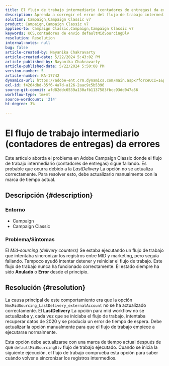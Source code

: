 ```yaml
---
title: El flujo de trabajo intermediario (contadores de entregas) da errores
description: Aprenda a corregir el error del flujo de trabajo intermediario (contadores de entregas).
solution: Campaign,Campaign Classic v7
product: Campaign,Campaign Classic v7
applies-to: Campaign Classic,Campaign,Campaign Classic v7
keywords: KCS,contadores de envío defaultMidSourcingDlv
resolution: Resolution
internal-notes: null
bug: false
article-created-by: Nayanika Chakravarty
article-created-date: 5/22/2024 5:43:02 PM
article-published-by: Nayanika Chakravarty
article-published-date: 5/22/2024 5:50:08 PM
version-number: 5
article-number: KA-17742
dynamics-url: https://adobe-ent.crm.dynamics.com/main.aspx?forceUCI=1&pagetype=entityrecord&etn=knowledgearticle&id=f8d43cbb-6218-ef11-9f89-000d3a37816b
exl-id: f4264dbd-35f6-4a7d-a126-2aac9c5b5396
source-git-commit: afd82ddc6539a130afb1137583fbcc93dd047a56
workflow-type: tm+mt
source-wordcount: '214'
ht-degree: 3%

---
```


# El flujo de trabajo intermediario (contadores de entregas) da errores


Este artículo aborda el problema en Adobe Campaign Classic donde el flujo de trabajo intermediario (contadores de entregas) sigue fallando. Es probable que ocurra debido a la *LastDelivery* La opción no se actualiza correctamente. Para resolver esto, debe actualizarlo manualmente con la marca de tiempo actual.

## Descripción {#description}


### <b>Entorno</b>

- Campaign
- Campaign Classic


### <b>Problema/Síntomas</b>

El *Mid-sourcing (delivery counters)* Se estaba ejecutando un flujo de trabajo que intentaba sincronizar los registros entre MID y marketing, pero seguía fallando. Tampoco ayudó intentar detener y reiniciar el flujo de trabajo. Este flujo de trabajo nunca ha funcionado correctamente. El estado siempre ha sido <b>Anulado</b> o <b>Error</b> desde el principio.


## Resolución {#resolution}


La causa principal de este comportamiento era que la opción `NmsMidSourcing_LastDelivery_externalAccount` no se ha actualizado correctamente. El <b>LastDelivery</b> La opción para mid workflow no se actualizaba y, cada vez que se iniciaba el flujo de trabajo, intentaba recuperar datos de 2020 y se producía un error de tiempo de espera. Debe actualizar la opción manualmente para que el flujo de trabajo empiece a ejecutarse normalmente.

Esta opción debe actualizarse con una marca de tiempo actual después de que `defaultMidSourcingDlv` flujo de trabajo ejecutado. Cuando se inicia la siguiente ejecución, el flujo de trabajo comprueba esta opción para saber cuándo volver a sincronizar los registros intermedios.
